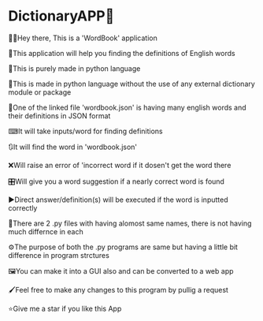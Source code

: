 # DictionaryAPP📕

👋🏻Hey there, This is a 'WordBook' application

🔡This application will help you finding the definitions of English words

🐍This is purely made in python language 

🍃This is made in python language without the use of any external dictionary module or package

🧾One of the linked file 'wordbook.json' is having many english words and their definitions in JSON format 

⌨It will take inputs/word for finding definitions 

🔃It will find the word in 'wordbook.json' 

❌Will raise an error of 'incorrect word if it dosen't get the word there

🎛Will give you a word suggestion if a nearly correct word is found 

▶Direct answer/definition(s) will be executed if the word is inputted correctly

📁There are 2 .py files with having alomost same names, there is not having much differnce in each 

⚙️The purpose of both the .py programs are same but having a little bit difference in program strctures

🖼You can make it into a GUI also and can be converted to a web app

🖌Feel free to make any changes to this program by pullig a request

⭐Give me a star if you like this App
